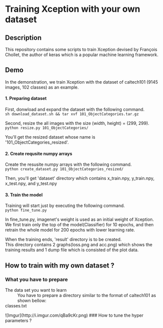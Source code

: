 Training Xception with your own dataset
====================================

## Description  
This repository contains some scripts to train Xception devised by François Chollet, the author of keras which is a popular machine learning framework.  

## Demo
In the demonstration, we train Xception with the dataset of caltech101
(9145 images, 102 classes) as an example.  

#### 1. Preparing dataset
First, donwload and expand the dataset with the following command.  
`sh download_dataset.sh && tar xvf 101_ObjectCategories.tar.gz`  

Second, resize the all images with the size (width, height) = (299, 299).  
`python resize.py 101_ObjectCategories/`

You'll get the resized dataset whose name is '101_ObjectCategories_resized'.  

#### 2. Create requsite numpy arrays
Create the resusite numpy arrays with the following command.  
`python create_dataset.py 101_ObjectCategories_resized/`  

Then, you'll get 'dataset' directory which contains
x_train.npy, y_train.npy, x_test.npy, and y_test.npy  

#### 3. Train the model
Training will start just by executing the following command.  
`python fine_tune.py`  

In fine_tune.py, imagenet's weight is used as an initial weight of Xception.  
We first train only the top of the model(Classifier) for 10 epochs, and
then retrain the whole model for 200 epochs with lower learning rate.  

When the training ends, 'result' directory is to be created.  
This directory contains 2 graphs(loss.png and acc.png) which shows the
training results and 1 dump file which is consisted of the plot data.


## How to train with my own dataset ?
### What you have to prepare
<dl>
    <dt>The data set you want to learn</dt>
    <dd>
        You have to prepare a directory similar to the format of caltech101
        as shown bellow:  
    </dd>
    <dt>classes.txt</dt>
</dl>
![Imgur](http://i.imgur.com/qBa9cKr.png)  
### How to tune the hyper parameters ?
